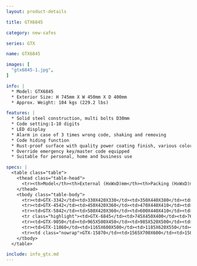 ```yaml
---
layout: product-details

title: GTX6845

category: new-safes

series: GTX

name: GTX6845

images: [
  "gtx6845-1.jpg",
]

info: |
  * Model: GTX6845
  * Exterior Size: H 745mm X W 450mm X D 400mm
  * Approx. Weight: 104 kgs (229.2 lbs)

features: |
  * Solid steel construction, multi bolts D30mm
  * Code setting:1-10 digits
  * LED display
  * Alarm in case of 3 times wrong code, shaking and removing
  * Code hiding function
  * Rust-proof surface with quality power coating finish, various colors available
  * Override emergency key/master code equipped
  * Suitable for personal, home and business use

specs: |
  <table class="table">
    <thead class="table-head">
      <tr><th>Model</th><th>External (HxWxD)mm</th><th>Packing (HxWxD)mm</th><th>Weight (kg)</th><th>Door (mm)</th><th>Body (mm)</th><th>20’FCL (pcs)</th></tr>
    </thead>
    <tbody class="table-body">
      <tr><td>GTX-3342</td><td>330X420X330</td><td>350X440X380</td><td>36</td><td>10</td><td>4</td><td>515</td></tr>
      <tr><td>GTX-4542</td><td>450X420X360</td><td>470X440X410</td><td>50</td><td>10</td><td>4</td><td>445</td></tr>
      <tr><td>GTX-5842</td><td>580X420X360</td><td>600X440X410</td><td>74</td><td>10</td><td>6</td><td>345</td></tr>
      <tr class="highlight"><td>GTX-6845</td><td>745X450X400</td><td>765X470X450</td><td>104</td><td>10</td><td>6</td><td>185</td></tr>
      <tr><td>GTX-9050</td><td>965X500X450</td><td>985X520X500</td><td>145</td><td>10</td><td>6</td><td>115</td></tr>
      <tr><td>GTX-11860</td><td>1165X600X500</td><td>1185X620X550</td><td>210</td><td>10</td><td>6</td><td>85</td></tr>
      <tr><td class="nowrap">GTX-15870</td><td>1565X700X600</td><td>1585X720X650</td><td>325</td><td>10</td><td>6</td><td>45</td></tr>
    </tbody>
  </table>

include: info_gtx.md
---
```

